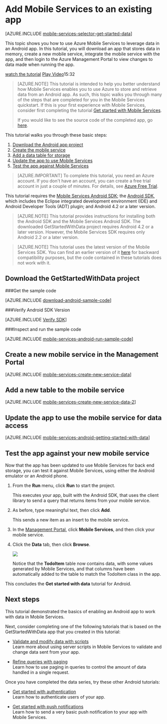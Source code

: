 <properties 
	pageTitle="Get started with data (Android) | Mobile Dev Center" 
	description="Learn how to get started using Mobile Services to leverage data in your Android app." 
	services="mobile-services" 
	documentationCenter="android" 
	authors="RickSaling" 
	manager="dwrede" 
	editor=""/>

<tags 
	ms.service="mobile-services" 
	ms.workload="mobile" 
	ms.tgt_pltfrm="mobile-android" 
	ms.devlang="java" 
	ms.topic="article" 
	ms.date="02/06/2015" 
	ms.author="ricksal,glenga"/>

# Add Mobile Services to an existing app

[AZURE.INCLUDE [mobile-services-selector-get-started-data](../includes/mobile-services-selector-get-started-data-EC.md)]

<div class="dev-onpage-video-clear clearfix">
<div class="dev-onpage-left-content">

<p>This topic shows you how to use Azure Mobile Services to leverage data in an Android app. In this tutorial, you will download an app that stores data in memory, create a new mobile service, integrate the mobile service with the app, and then login to the Azure Management Portal to view changes to data made when running the app.</p>

</div>
<div class="dev-onpage-video-wrapper"><a href="http://channel9.msdn.com/Series/Windows-Azure-Mobile-Services/Android-Getting-Started-With-Data-Connecting-your-app-to-Windows-Azure-Mobile-Services" target="_blank" class="label">watch the tutorial</a> <a style="background-image: url('/media/devcenter/mobile/videos/mobile-android-get-started-data-180x120.png') !important;" href="http://channel9.msdn.com/Series/Windows-Azure-Mobile-Services/Android-Getting-Started-With-Data-Connecting-your-app-to-Windows-Azure-Mobile-Services" target="_blank" class="dev-onpage-video"><span class="icon">Play Video</span></a><span class="time">15:32</span></div>
</div>

> [AZURE.NOTE] This tutorial is intended to help you better understand how Mobile Services enables you to use Azure to store and retrieve data from an Android app. As such, this topic walks you through many of the steps that are completed for you in the Mobile Services quickstart. If this is your first experience with Mobile Services, consider first completing the tutorial [Get started with Mobile Services](/develop/mobile/tutorials/get-started-android-EC).
> 
> If you would like to see the source code of the completed app, go [here](https://github.com/RickSaling/mobile-services-samples/tree/futures/GettingStartedWithData/Android/GetStartedWithData).


This tutorial walks you through these basic steps:

1. [Download the Android app project] 
2. [Create the mobile service]
3. [Add a data table for storage]
4. [Update the app to use Mobile Services]
5. [Test the app against Mobile Services]

> [AZURE.IMPORTANT] To complete this tutorial, you need an Azure account. If you don't have an account, you can create a free trial account in just a couple of minutes. For details, see [Azure Free Trial](http://www.windowsazure.com/pricing/free-trial/?WT.mc_id=AED8DE357"%20target="_blank). 

This tutorial requires the [Mobile Services Android SDK]; the <a href="https://go.microsoft.com/fwLink/p/?LinkID=280125" target="_blank">Android SDK</a>, which includes the Eclipse integrated development environment (IDE) and Android Developer Tools (ADT) plugin; and Android 4.2 or a later version. 

> [AZURE.NOTE] This tutorial provides instructions for installing both the Android SDK and the Mobile Services Android SDK. The downloaded GetStartedWithData project requires Android 4.2 or a later version. However, the Mobile Services SDK requires only Android 2.2 or a later version.

<!-- -->

> [AZURE.NOTE] This tutorial uses the latest version of the Mobile Services SDK. You can find an earlier version of it <a href="http://go.microsoft.com/fwlink/p/?LinkID=280126"> here</a> for backward compatibility purposes, but the code contained in these tutorials does not work with it.

<h2><a name="download-app"></a>Download the GetStartedWithData project</h2>

###Get the sample code

[AZURE.INCLUDE [download-android-sample-code](../includes/download-android-sample-code-EC.md)]

###Verify Android SDK Version

[AZURE.INCLUDE [Verify SDK](../includes/mobile-services-verify-android-sdk-version-EC.md)]


###Inspect and run the sample code

[AZURE.INCLUDE [mobile-services-android-run-sample-code](../includes/mobile-services-android-run-sample-code-EC.md)]

<h2><a name="create-service"></a>Create a new mobile service in the Management Portal</h2>

[AZURE.INCLUDE [mobile-services-create-new-service-data](../includes/mobile-services-create-new-service-data.md)]

<h2><a name="add-table"></a>Add a new table to the mobile service</h2>

[AZURE.INCLUDE [mobile-services-create-new-service-data-2](../includes/mobile-services-create-new-service-data-2.md)]

<h2><a name="update-app"></a>Update the app to use the mobile service for data access</h2>

[AZURE.INCLUDE [mobile-services-android-getting-started-with-data](../includes/mobile-services-android-getting-started-with-data-EC.md)]


<h2><a name="test-app"></a>Test the app against your new mobile service</h2>

Now that the app has been updated to use Mobile Services for back end storage, you can test it against Mobile Services, using either the Android emulator or an Android phone.

1. From the **Run** menu, click **Run** to start the project.

	This executes your app, built with the Android SDK, that uses the client library to send a query that returns items from your mobile service.

5. As before, type meaningful text, then click **Add**.

   	This sends a new item as an insert to the mobile service.

3. In the [Management Portal], click **Mobile Services**, and then click your mobile service.

4. Click the **Data** tab, then click **Browse**.

   	![][9]
  
   	Notice that the **TodoItem** table now contains data, with some values generated by Mobile Services, and that columns have been automatically added to the table to match the TodoItem class in the app.

This concludes the **Get started with data** tutorial for Android.

## <a name="next-steps"> </a>Next steps

This tutorial demonstrated the basics of enabling an Android app to work with data in Mobile Services. 

Next, consider completing one of the following tutorials that is based on the GetStartedWithData app that you created in this tutorial:

* [Validate and modify data with scripts]
  <br/>Learn more about using server scripts in Mobile Services to validate and change data sent from your app.

* [Refine queries with paging]
  <br/>Learn how to use paging in queries to control the amount of data handled in a single request.

Once you have completed the data series, try these other Android tutorials:

* [Get started with authentication] 
	<br/>Learn how to authenticate users of your app.

* [Get started with push notifications] 
  <br/>Learn how to send a very basic push notification to your app with Mobile Services.

<!-- Anchors. -->
[Download the Android app project]: #download-app
[Create the mobile service]: #create-service
[Add a data table for storage]: #add-table
[Update the app to use Mobile Services]: #update-app
[Test the app against Mobile Services]: #test-app
[Next Steps]:#next-steps

<!-- Images. -->
[8]: ./media/mobile-services-android-get-started-data/mobile-dashboard-tab.png
[9]: ./media/mobile-services-android-get-started-data/mobile-todoitem-data-browse.png
[12]: ./media/mobile-services-android-get-started-data/mobile-eclipse-project.png
[13]: ./media/mobile-services-android-get-started-data/mobile-quickstart-startup-android.png
[14]: ./media/mobile-services-android-get-started-data/mobile-services-import-android-workspace.png
[15]: ./media/mobile-services-android-get-started-data/mobile-services-import-android-project.png


<!-- URLs. -->
[Validate and modify data with scripts]: /develop/mobile/tutorials/validate-modify-and-augment-data-dotnet
[Refine queries with paging]: /develop/mobile/tutorials/add-paging-to-data-android
[Get started with Mobile Services]: /develop/mobile/tutorials/get-started-android
[Get started with data]: /develop/mobile/tutorials/get-started-with-data-android
[Get started with authentication]: /develop/mobile/tutorials/get-started-with-users-android
[Get started with push notifications]: /develop/mobile/tutorials/get-started-with-push-android

[Azure Management Portal]: https://manage.windowsazure.com/
[Management Portal]: https://manage.windowsazure.com/
[Mobile Services Android SDK]: http://aka.ms/Iajk6q
[GitHub]:  http://go.microsoft.com/fwlink/p/?LinkID=282122
[Android SDK]: https://go.microsoft.com/fwLink/p/?LinkID=280125
